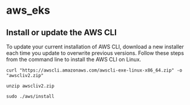 # aws_eks
## Install or update the AWS CLI
To update your current installation of AWS CLI, download a new installer each time you update to overwrite previous versions. Follow these steps from the command line to install the AWS CLI on Linux.
```
curl "https://awscli.amazonaws.com/awscli-exe-linux-x86_64.zip" -o "awscliv2.zip"
```
```
unzip awscliv2.zip
```
```
sudo ./aws/install
```


